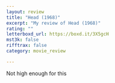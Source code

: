 ```yaml
---
layout: review
title: "Head (1968)"
excerpt: "My review of Head (1968)"
rating: ""
letterboxd_url: https://boxd.it/3X5gcH
mst3k: false
rifftrax: false
category: movie_review

---
```


Not high enough for this
